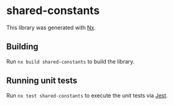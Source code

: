# shared-constants

This library was generated with [Nx](https://nx.dev).

## Building

Run `nx build shared-constants` to build the library.

## Running unit tests

Run `nx test shared-constants` to execute the unit tests via [Jest](https://jestjs.io).
